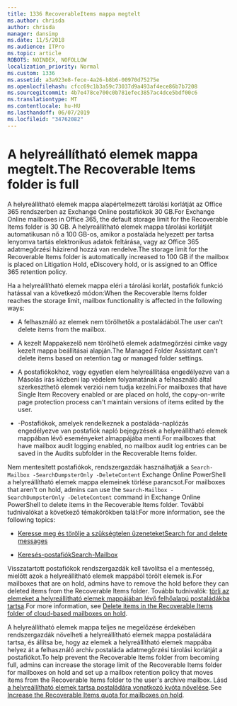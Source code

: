 ```yaml
---
title: 1336 RecoverableItems mappa megtelt
ms.author: chrisda
author: chrisda
manager: dansimp
ms.date: 11/5/2018
ms.audience: ITPro
ms.topic: article
ROBOTS: NOINDEX, NOFOLLOW
localization_priority: Normal
ms.custom: 1336
ms.assetid: a3a923e8-fece-4a26-b8b6-00970d75275e
ms.openlocfilehash: cfcc69c1b3a59c73037d9a493af4ece86b7b7208
ms.sourcegitcommit: 4b7e478ce700c0b781efec3857ac4dce5bdf00c6
ms.translationtype: MT
ms.contentlocale: hu-HU
ms.lasthandoff: 06/07/2019
ms.locfileid: "34762082"
---
```

# <a name="the-recoverable-items-folder-is-full"></a><span data-ttu-id="9f3aa-102">A helyreállítható elemek mappa megtelt.</span><span class="sxs-lookup"><span data-stu-id="9f3aa-102">The Recoverable Items folder is full</span></span>

<span data-ttu-id="9f3aa-103">A helyreállítható elemek mappa alapértelmezett tárolási korlátját az Office 365 rendszerben az Exchange Online postafiókok 30 GB.</span><span class="sxs-lookup"><span data-stu-id="9f3aa-103">For Exchange Online mailboxes in Office 365, the default storage limit for the Recoverable Items folder is 30 GB.</span></span> <span data-ttu-id="9f3aa-104">A helyreállítható elemek mappa tárolási korlátját automatikusan nő a 100 GB-os, amikor a postaláda helyezett per tartsa lenyomva tartás elektronikus adatok feltárása, vagy az Office 365 adatmegőrzési házirend hozzá van rendelve.</span><span class="sxs-lookup"><span data-stu-id="9f3aa-104">The storage limit for the Recoverable Items folder is automatically increased to 100 GB if the mailbox is placed on Litigation Hold, eDiscovery hold, or is assigned to an Office 365 retention policy.</span></span>

<span data-ttu-id="9f3aa-105">Ha a helyreállítható elemek mappa eléri a tárolási korlát, postafiók funkció hatással van a következő módon:</span><span class="sxs-lookup"><span data-stu-id="9f3aa-105">When the Recoverable Items folder reaches the storage limit, mailbox functionality is affected in the following ways:</span></span>

- <span data-ttu-id="9f3aa-106">A felhasználó az elemek nem törölhetők a postaládából.</span><span class="sxs-lookup"><span data-stu-id="9f3aa-106">The user can't delete items from the mailbox.</span></span>

- <span data-ttu-id="9f3aa-107">A kezelt Mappakezelő nem törölhető elemek adatmegőrzési címke vagy kezelt mappa beállításai alapján.</span><span class="sxs-lookup"><span data-stu-id="9f3aa-107">The Managed Folder Assistant can't delete items based on retention tag or managed folder settings.</span></span>

- <span data-ttu-id="9f3aa-108">A postafiókokhoz, vagy egyetlen elem helyreállítása engedélyezve van a Másolás írás közbeni lap védelem folyamatának a felhasználó által szerkeszthető elemek verziói nem tudja kezelni.</span><span class="sxs-lookup"><span data-stu-id="9f3aa-108">For mailboxes that have Single Item Recovery enabled or are placed on hold, the copy-on-write page protection process can't maintain versions of items edited by the user.</span></span>

- <span data-ttu-id="9f3aa-109">-Postafiókok, amelyek rendelkeznek a postaláda-naplózás engedélyezve van postafiók napló bejegyzések a helyreállítható elemek mappában lévő eseményeket almappájába menti.</span><span class="sxs-lookup"><span data-stu-id="9f3aa-109">For mailboxes that have mailbox audit logging enabled, no mailbox audit log entries can be saved in the Audits subfolder in the Recoverable Items folder.</span></span>

<span data-ttu-id="9f3aa-110">Nem mentesített postafiókok, rendszergazdák használhatják a `Search-Mailbox -SearchDumpsterOnly -DeleteContent` Exchange Online PowerShell a helyreállítható elemek mappa elemeinek törlése parancsot.</span><span class="sxs-lookup"><span data-stu-id="9f3aa-110">For mailboxes that aren't on hold, admins can use the `Search-Mailbox -SearchDumpsterOnly -DeleteContent` command in Exchange Online PowerShell to delete items in the Recoverable Items folder.</span></span> <span data-ttu-id="9f3aa-111">További tudnivalókat a következő témakörökben talál:</span><span class="sxs-lookup"><span data-stu-id="9f3aa-111">For more information, see the following topics:</span></span> 

- [<span data-ttu-id="9f3aa-112">Keresse meg és törölje a szükségtelen üzeneteket</span><span class="sxs-lookup"><span data-stu-id="9f3aa-112">Search for and delete messages</span></span>](https://docs.microsoft.com/office365/securitycompliance/search-for-and-delete-messagesadmin-help)

- [<span data-ttu-id="9f3aa-113">Keresés-postafiók</span><span class="sxs-lookup"><span data-stu-id="9f3aa-113">Search-Mailbox</span></span>](https://docs.microsoft.com/powershell/module/exchange/mailboxes/Search-Mailbox)

<span data-ttu-id="9f3aa-114">Visszatartott postafiókok rendszergazdák kell távolítsa el a mentesség, mielőtt azok a helyreállítható elemek mappából törölt elemek is.</span><span class="sxs-lookup"><span data-stu-id="9f3aa-114">For mailboxes that are on hold, admins have to remove the hold before they can deleted items from the Recoverable Items folder.</span></span> <span data-ttu-id="9f3aa-115">További tudnivalók: [törli az elemeket a helyreállítható elemek mappájában lévő felhőalapú postaládákba tartsa](https://docs.microsoft.com/office365/securitycompliance/delete-items-in-the-recoverable-items-folder-of-mailboxes-on-hold).</span><span class="sxs-lookup"><span data-stu-id="9f3aa-115">For more information, see [Delete items in the Recoverable Items folder of cloud-based mailboxes on hold](https://docs.microsoft.com/office365/securitycompliance/delete-items-in-the-recoverable-items-folder-of-mailboxes-on-hold).</span></span>

<span data-ttu-id="9f3aa-116">A helyreállítható elemek mappa teljes ne megelőzése érdekében rendszergazdák növelheti a helyreállítható elemek mappa postaládára tartsa, és állítsa be, hogy az elemek a helyreállítható elemek mappába helyez át a felhasználó archív postaláda adatmegőrzési tárolási korlátját a postafiókot.</span><span class="sxs-lookup"><span data-stu-id="9f3aa-116">To help prevent the Recoverable Items folder from becoming full, admins can increase the storage limit of the Recoverable Items folder for mailboxes on hold and set up a mailbox retention policy that moves items from the Recoverable Items folder to the user's archive mailbox.</span></span> <span data-ttu-id="9f3aa-117">Lásd [a helyreállítható elemek tartsa postaládára vonatkozó kvóta növelése](https://docs.microsoft.com/office365/securitycompliance/increase-the-recoverable-quota-for-mailboxes-on-hold).</span><span class="sxs-lookup"><span data-stu-id="9f3aa-117">See [Increase the Recoverable Items quota for mailboxes on hold](https://docs.microsoft.com/office365/securitycompliance/increase-the-recoverable-quota-for-mailboxes-on-hold).</span></span>

